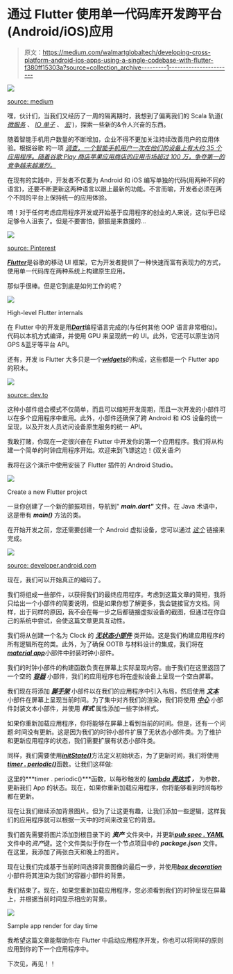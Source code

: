 # 通过 Flutter 使用单一代码库开发跨平台(Android/iOS)应用

> 原文：<https://medium.com/walmartglobaltech/developing-cross-platform-android-ios-apps-using-a-single-codebase-with-flutter-f380ff15303a?source=collection_archive---------1----------------------->

![](img/c642d82ae51c9d488c19caabbe3b5839.png)

[source: medium](https://miro.medium.com/max/3252/1*YWLkxromkAfNXyro145prw.png)

嘿，伙计们，当我们又经历了一周的隔离期时，我想到了偏离我们的 Scala 轨道( [*微服务*](/walmartlabs/type-safe-rest-services-in-scala-with-http4s-cats-io-288d6e23a90a) 、 [*IO 单子*](/walmartlabs/understanding-io-monad-in-scala-b495ca572174) 、 [*宏*](/walmartlabs/an-introduction-to-scala-macros-908ee8752bd5) )，探索一些新的&令人兴奋的东西。

随着智能手机用户数量的不断增加，企业不得不更加关注持续改善用户的应用体验。根据谷歌 的一项 [*调查，一个智能手机用户一次在他们的设备上有大约 35 个应用程序。随着谷歌 Play 商店苹果应用商店的应用市场超过 100 万，争夺第一的竞争越来越激烈。*](https://www.thinkwithgoogle.com/data/average-number-of-apps-on-smartphones/)

在现有的实践中，开发者不仅要为 Android 和 iOS 编写单独的代码(用两种不同的语言)，还要不断更新这两种语言以跟上最新的功能。不言而喻，开发者必须在两个不同的平台上保持统一的应用体验。

唷！对于任何考虑应用程序开发或开始基于应用程序的创业的人来说，这似乎已经足够令人沮丧了。但是不要害怕，颤振是来救援的…

![](img/d3732d6819eb0055f3bae2b0cea4b593.png)

[source: Pinterest](https://i.pinimg.com/originals/fb/91/c1/fb91c151ecb1d11f8ff79e9758b9a960.jpg)

[***Flutter***](https://flutter.dev/)是谷歌的移动 UI 框架，它为开发者提供了一种快速而富有表现力的方式，使用单一代码库在两种系统上构建原生应用。

那似乎很棒。但是它到底是如何工作的呢？

![](img/4cb6d005af995cffcb6a06e24ac663d8.png)

High-level Flutter internals

在 Flutter 中的开发是用[***Dart***](https://dart.dev/)编程语言完成的(与任何其他 OOP 语言非常相似)。代码以本机方式编译，并使用 GPU 来呈现统一的 UI。此外，它还可以原生访问 GPS &蓝牙等平台 API。

还有，开发 is Flutter 大多只是一个[***widgets***](https://flutter.dev/docs/development/ui/widgets-intro)的构成，这些都是一个 Flutter app 的积木。

![](img/57a08bb2b3620bcbcbaeefc4984713e7.png)

[source: dev.to](https://res.cloudinary.com/practicaldev/image/fetch/s--gCy5MuRs--/c_limit%2Cf_auto%2Cfl_progressive%2Cq_66%2Cw_880/https://thepracticaldev.s3.amazonaws.com/i/q0m1c1s77u7uky4zwh2m.gif)

这种小部件组合模式不仅简单，而且可以缩短开发周期，而且一次开发的小部件可以在多个应用程序中重用。此外，小部件还确保了跨 Android 和 iOS 设备的统一呈现，以及开发人员访问设备原生服务的统一 API。

我敢打赌，你现在一定很兴奋在 Flutter 中开发你的第一个应用程序。我们将从构建一个简单的时钟应用程序开始。欢迎来到飞镖这边！(双关语:P)

我将在这个演示中使用安装了 Flutter 插件的 Android Studio。

![](img/7f8258f6392930fa749f349f1125a1b4.png)

Create a new Flutter project

一旦你创建了一个新的颤振项目，导航到" ***main.dart"*** 文件。在 Java 术语中，这是带有 ***main()*** 方法的类。

在开始开发之前，您还需要创建一个 Android 虚拟设备，您可以通过 [*这个*](https://developer.android.com/studio/run/managing-avds) 链接来完成。

![](img/89e5f19c58bbc17d75440f84bee363c6.png)

[source: developer.android.com](https://developer.android.com/studio/run/managing-avds)

现在，我们可以开始真正的编码了。

我们将组成一些部件，以获得我们的最终应用程序。考虑到这篇文章的简短，我将只给出一个小部件的简要说明，但是如果你想了解更多，我会链接官方文档。同样，出于同样的原因，我不会在每一步之后都链接虚拟设备的截图，但通过在你自己的系统中尝试，会使这篇文章更具互动性。

我们将从创建一个名为 Clock 的 [***无状态小部件***](https://api.flutter.dev/flutter/widgets/StatelessWidget-class.html) 类开始。这是我们构建应用程序的所有逻辑所在的类。此外，为了确保 OOTB 与材料设计的集成，我们将在[***material app***](https://api.flutter.dev/flutter/material/MaterialApp-class.html)小部件中封装时钟小部件。

我们的时钟小部件的构建函数负责在屏幕上实际呈现内容。由于我们在这里返回了一个空的 [***容器***](https://api.flutter.dev/flutter/widgets/Container-class.html) 小部件，我们的应用程序也将在虚拟设备上呈现一个空白屏幕。

我们现在将添加 [***脚手架***](https://api.flutter.dev/flutter/material/Scaffold-class.html) 小部件以在我们的应用程序中引入布局，然后使用 [***文本***](https://api.flutter.dev/flutter/widgets/Text-class.html) 小部件在屏幕上呈现当前时间。为了集中对齐我们的渲染，我们将使用 [***中心***](https://api.flutter.dev/flutter/widgets/Center-class.html) 小部件封装文本小部件，并使用 ***样式*** 属性添加一些字体样式。

如果你重新加载应用程序，你将能够在屏幕上看到当前的时间。但是，还有一个问题:时间没有更新。这是因为我们的时钟小部件扩展了无状态小部件类。为了维护和更新应用程序的状态，我们需要扩展有状态小部件类。

同样，我们需要使用[***initState()***](https://api.flutter.dev/flutter/widgets/State/initState.html)方法定义初始状态，为了更新时间，我们将使用[***timer . periodic()***](https://api.dart.dev/stable/2.8.2/dart-async/Timer/Timer.periodic.html)函数。让我们这样做:

这里的***timer . periodic()***函数，以每秒触发的 [***lambda 表达式***](https://en.wikipedia.org/wiki/Anonymous_function) ***，*** 为参数，更新我们 App 的状态。现在，如果你重新加载应用程序，你将能够看到时间每秒都在更新。

现在让我们继续添加背景图片。但为了让这更有趣，让我们添加一些逻辑，这样我们的应用程序就可以根据一天中的时间来改变它的背景。

我们首先需要将图片添加到根目录下的 ***资产*** 文件夹中，并更新[***pub spec . YAML***](https://dart.dev/tools/pub/pubspec)文件中的*资产*键。这个文件类似于你在一个节点项目中的 ***package.json*** 文件。在这里，我添加了两张白天和晚上的图片。

现在让我们完成基于当前时间选择背景图像的最后一步，并使用[***box decoration***](https://api.flutter.dev/flutter/painting/BoxDecoration-class.html)小部件将其渲染为我们的容器小部件的背景。

我们结束了。现在，如果您重新加载应用程序，您必须看到我们的时钟呈现在屏幕上，并根据当前时间显示相应的背景。

![](img/359e2598c5c3eb054da3bc4bdc24c5df.png)

Sample app render for day time

我希望这篇文章能帮助你在 Flutter 中启动应用程序开发，你也可以将同样的原则应用到你的下一个应用程序中。

下次见，再见！！